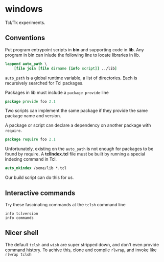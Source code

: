 # windows

Tcl/Tk experiments.


## Conventions

Put program entrypoint scripts in **bin** and supporting code in **lib**. Any
program in bin can inlude the following line to locate libraries in lib.

```tcl
lappend auto_path \
    [file join [file dirname [info script]] ../lib]
```

`auto_path` is a global runtime variable, a list of directories. Each is 
recursively searched for Tcl packages.

Packages in lib must include a `package provide` line

```tcl
package provide foo 2.1
```

Two scripts can implement the same package if they provide the same package name
and version.

A package or script can declare a dependency on another package with `require`.

```tcl
package require foo 2.1 
```

Unfortunately, existing on the `auto_path` is not enough for packages to be 
found by require. A **tclIndex.tcl** file must be built by running a special
indexing command in Tcl.

```tcl
auto_mkindex /some/lib *.tcl
```

Our build script can do this for us.

## Interactive commands

Try these fascinating commands at the `tclsh` command line

```
info tclversion
info commands
```

## Nicer shell

The default `tclsh` and `wish` are super stripped down, and don't even provide
command history. To achive this, clone and compile `rlwrap`, and invoke
like `rlwrap tclsh`



